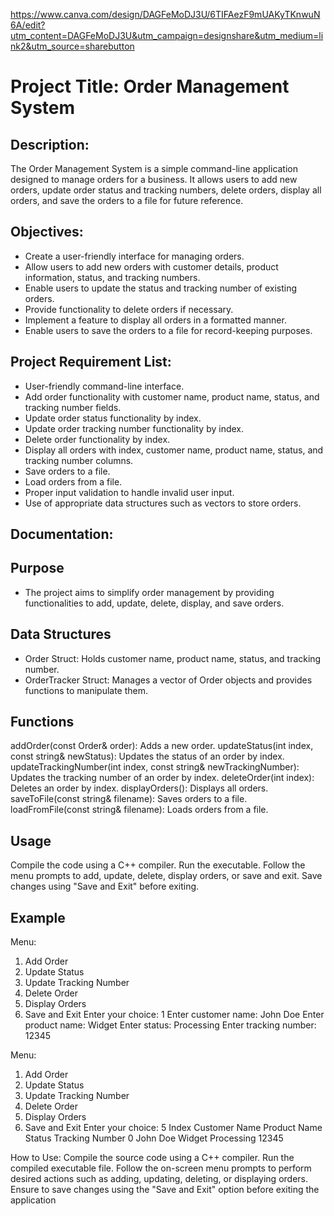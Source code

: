 https://www.canva.com/design/DAGFeMoDJ3U/6TIFAezF9mUAKyTKnwuN6A/edit?utm_content=DAGFeMoDJ3U&utm_campaign=designshare&utm_medium=link2&utm_source=sharebutton

# Project Title: Order Management System
## Description:

The Order Management System is a simple command-line application designed to manage orders for a business.
It allows users to add new orders, update order status and tracking numbers, delete orders, display all orders, and save the orders to a file for future reference.


## Objectives:
- Create a user-friendly interface for managing orders.
- Allow users to add new orders with customer details, product information, status, and tracking numbers.
- Enable users to update the status and tracking number of existing orders.
- Provide functionality to delete orders if necessary.
- Implement a feature to display all orders in a formatted manner.
- Enable users to save the orders to a file for record-keeping purposes.

## Project Requirement List:
 - User-friendly command-line interface.
 - Add order functionality with customer name, product name, status, and tracking number fields.
 -  Update order status functionality by index.
 -  Update order tracking number functionality by index.
 -  Delete order functionality by index.
 -  Display all orders with index, customer name, product name, status, and tracking number columns.
 - Save orders to a file.
 -  Load orders from a file.
 -  Proper input validation to handle invalid user input.
 -  Use of appropriate data structures such as vectors to store orders.
## Documentation:
## Purpose
- The project aims to simplify order management by providing functionalities to add, update, delete, display, and save orders.
## Data Structures
- Order Struct: Holds customer name, product name, status, and tracking number.
- OrderTracker Struct: Manages a vector of Order objects and provides functions to manipulate them.
## Functions
addOrder(const Order& order): Adds a new order.
updateStatus(int index, const string& newStatus): Updates the status of an order by index.
updateTrackingNumber(int index, const string& newTrackingNumber): Updates the tracking number of an order by index.
deleteOrder(int index): Deletes an order by index.
displayOrders(): Displays all orders.
saveToFile(const string& filename): Saves orders to a file.
loadFromFile(const string& filename): Loads orders from a file.
## Usage
Compile the code using a C++ compiler.
Run the executable.
Follow the menu prompts to add, update, delete, display orders, or save and exit.
Save changes using "Save and Exit" before exiting.
## Example


Menu:
1. Add Order
2. Update Status
3. Update Tracking Number
4. Delete Order
5. Display Orders
6. Save and Exit
Enter your choice: 1
Enter customer name: John Doe
Enter product name: Widget
Enter status: Processing
Enter tracking number: 12345

Menu:
1. Add Order
2. Update Status
3. Update Tracking Number
4. Delete Order
5. Display Orders
6. Save and Exit
Enter your choice: 5
Index   Customer Name   Product Name    Status       Tracking Number
0       John Doe        Widget          Processing   12345
 
How to Use:
Compile the source code using a C++ compiler.
Run the compiled executable file.
Follow the on-screen menu prompts to perform desired actions such as adding, updating, deleting, or displaying orders.
Ensure to save changes using the "Save and Exit" option before exiting the application

